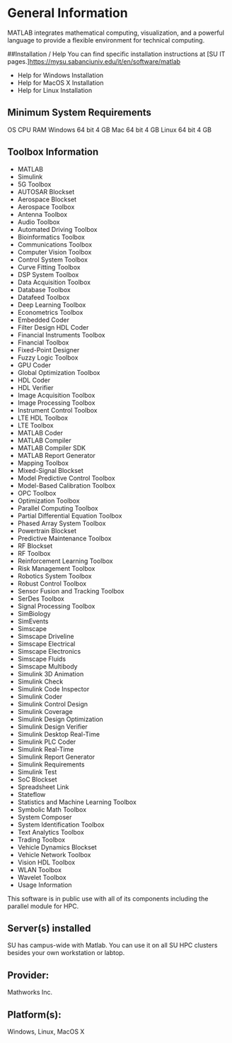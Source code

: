 # General Information
MATLAB integrates mathematical computing, visualization, and a powerful language to provide a flexible environment for technical computing.

##Installation / Help
You can find specific installation instructions at [SU IT pages.]https://mysu.sabanciuniv.edu/it/en/software/matlab
- Help for Windows Installation
- Help for MacOS X Installation
- Help for Linux Installation

## Minimum System Requirements
 OS  CPU	 RAM
 Windows	64 bit	 4 GB
 Mac	 64 bit 	 4 GB
 Linux 64 bit 	 4 GB
 
## Toolbox Information
- MATLAB
- Simulink
- 5G Toolbox
- AUTOSAR Blockset
- Aerospace Blockset
- Aerospace Toolbox
- Antenna Toolbox
- Audio Toolbox
- Automated Driving Toolbox
- Bioinformatics Toolbox
- Communications Toolbox
- Computer Vision Toolbox
- Control System Toolbox
- Curve Fitting Toolbox
- DSP System Toolbox
- Data Acquisition Toolbox
- Database Toolbox
- Datafeed Toolbox
- Deep Learning Toolbox
- Econometrics Toolbox
- Embedded Coder
- Filter Design HDL Coder
- Financial Instruments Toolbox
- Financial Toolbox
- Fixed-Point Designer
- Fuzzy Logic Toolbox
- GPU Coder
- Global Optimization Toolbox
- HDL Coder
- HDL Verifier
- Image Acquisition Toolbox
- Image Processing Toolbox
- Instrument Control Toolbox
- LTE HDL Toolbox
- LTE Toolbox
- MATLAB Coder
- MATLAB Compiler
- MATLAB Compiler SDK
- MATLAB Report Generator
- Mapping Toolbox
- Mixed-Signal Blockset
- Model Predictive Control Toolbox
- Model-Based Calibration Toolbox
- OPC Toolbox
- Optimization Toolbox
- Parallel Computing Toolbox
- Partial Differential Equation Toolbox
- Phased Array System Toolbox
- Powertrain Blockset
- Predictive Maintenance Toolbox
- RF Blockset
- RF Toolbox
- Reinforcement Learning Toolbox
- Risk Management Toolbox
- Robotics System Toolbox
- Robust Control Toolbox
- Sensor Fusion and Tracking Toolbox
- SerDes Toolbox
- Signal Processing Toolbox
- SimBiology
- SimEvents
- Simscape
- Simscape Driveline
- Simscape Electrical
- Simscape Electronics
- Simscape Fluids
- Simscape Multibody
- Simulink 3D Animation
- Simulink Check
- Simulink Code Inspector
- Simulink Coder
- Simulink Control Design
- Simulink Coverage
- Simulink Design Optimization
- Simulink Design Verifier
- Simulink Desktop Real-Time
- Simulink PLC Coder
- Simulink Real-Time
- Simulink Report Generator
- Simulink Requirements
- Simulink Test
- SoC Blockset
- Spreadsheet Link
- Stateflow
- Statistics and Machine Learning Toolbox
- Symbolic Math Toolbox
- System Composer
- System Identification Toolbox
- Text Analytics Toolbox
- Trading Toolbox
- Vehicle Dynamics Blockset
- Vehicle Network Toolbox
- Vision HDL Toolbox
- WLAN Toolbox
- Wavelet Toolbox
- Usage Information

This software is in public use with all of its components including the parallel module for HPC.

## Server(s) installed
SU has campus-wide with Matlab. You can use it on all SU HPC clusters besides your own workstation or labtop.

## Provider:
Mathworks Inc.

## Platform(s):
Windows, Linux, MacOS X

